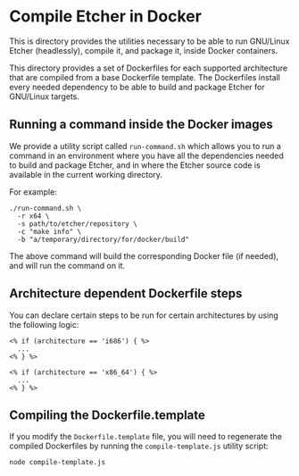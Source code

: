 Compile Etcher in Docker
========================

This is directory provides the utilities necessary to be able to run GNU/Linux
Etcher (headlessly), compile it, and package it, inside Docker containers.

This directory provides a set of Dockerfiles for each supported architecture
that are compiled from a base Dockerfile template. The Dockerfiles install
every needed dependency to be able to build and package Etcher for GNU/Linux
targets.

Running a command inside the Docker images
------------------------------------------

We provide a utility script called `run-command.sh` which allows you to run a
command in an environment where you have all the dependencies needed to build
and package Etcher, and in where the Etcher source code is available in the
current working directory.

For example:

```
./run-command.sh \
  -r x64 \
  -s path/to/etcher/repository \
  -c "make info" \
  -b "a/temporary/directory/for/docker/build"
```

The above command will build the corresponding Docker file (if needed), and
will run the command on it.

Architecture dependent Dockerfile steps
---------------------------------------

You can declare certain steps to be run for certain architectures by using the
following logic:

```
<% if (architecture == 'i686') { %>
  ...
<% } %>

<% if (architecture == 'x86_64') { %>
  ...
<% } %>
```

Compiling the Dockerfile.template
---------------------------------

If you modify the `Dockerfile.template` file, you will need to regenerate the
compiled Dockerfiles by running the `compile-template.js` utility script:

```sh
node compile-template.js
```
